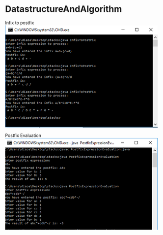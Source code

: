 # DatastructureAndAlgorithm
Infix to postfix<br>
![Alt text](https://github.com/efd1006/DatastructureAndAlgorithm/blob/master/infixtopostfix.PNG?raw=true)

Postfix Evaluation<br>
![Alt text](https://github.com/efd1006/DatastructureAndAlgorithm/blob/master/posfixeval.PNG?raw=true)

